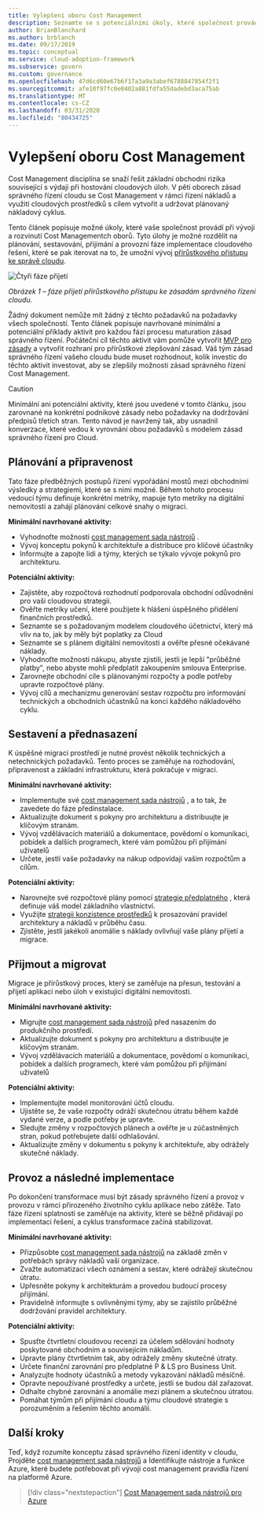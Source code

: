 ```yaml
---
title: Vylepšení oboru Cost Management
description: Seznamte se s potenciálními úkoly, které společnost provádí při vývoji a zralosti Cost Managementch pravidel v každé fázi přijímání v cloudu.
author: BrianBlanchard
ms.author: brblanch
ms.date: 09/17/2019
ms.topic: conceptual
ms.service: cloud-adoption-framework
ms.subservice: govern
ms.custom: governance
ms.openlocfilehash: 47d6cd60e67b6f17a3a9a3abef6788847854f2f1
ms.sourcegitcommit: afe10f97fc0e0402a881fdfa55dadebd3aca75ab
ms.translationtype: MT
ms.contentlocale: cs-CZ
ms.lasthandoff: 03/31/2020
ms.locfileid: "80434725"
---
```

# <a name="cost-management-discipline-improvement"></a>Vylepšení oboru Cost Management

Cost Management disciplína se snaží řešit základní obchodní rizika související s výdaji při hostování cloudových úloh. V pěti oborech zásad správného řízení cloudu se Cost Management v rámci řízení nákladů a využití cloudových prostředků s cílem vytvořit a udržovat plánovaný nákladový cyklus.

Tento článek popisuje možné úkoly, které vaše společnost provádí při vývoji a rozvinutí Cost Managementch oborů. Tyto úlohy je možné rozdělit na plánování, sestavování, přijímání a provozní fáze implementace cloudového řešení, které se pak iterovat na to, že umožní vývoj [přírůstkového přístupu ke správě cloudu](../guides/index.md#an-incremental-approach-to-cloud-governance).

![Čtyři fáze přijetí](../../_images/govern/adoption-phases.png)

*Obrázek 1 – fáze přijetí přírůstkového přístupu ke zásadám správného řízení cloudu.*

Žádný dokument nemůže mít žádný z těchto požadavků na požadavky všech společností. Tento článek popisuje navrhované minimální a potenciální příklady aktivit pro každou fázi procesu maturation zásad správného řízení. Počáteční cíl těchto aktivit vám pomůže vytvořit [MVP pro zásady](../guides/index.md#an-incremental-approach-to-cloud-governance) a vytvořit rozhraní pro přírůstkové zlepšování zásad. Váš tým zásad správného řízení vašeho cloudu bude muset rozhodnout, kolik investic do těchto aktivit investovat, aby se zlepšily možnosti zásad správného řízení Cost Management.

> [!CAUTION]
> Minimální ani potenciální aktivity, které jsou uvedené v tomto článku, jsou zarovnané na konkrétní podnikové zásady nebo požadavky na dodržování předpisů třetích stran. Tento návod je navržený tak, aby usnadnil konverzace, které vedou k vyrovnání obou požadavků s modelem zásad správného řízení pro Cloud.

## <a name="planning-and-readiness"></a>Plánování a připravenost

Tato fáze předběžných postupů řízení vypořádání mostů mezi obchodními výsledky a strategiemi, které se s nimi možné. Během tohoto procesu vedoucí týmu definuje konkrétní metriky, mapuje tyto metriky na digitální nemovitosti a zahájí plánování celkové snahy o migraci.

**Minimální navrhované aktivity:**

- Vyhodnoťte možnosti [cost management sada nástrojů](./toolchain.md) .
- Vývoj konceptu pokynů k architektuře a distribuce pro klíčové účastníky
- Informujte a zapojte lidi a týmy, kterých se týkalo vývoje pokynů pro architekturu.

**Potenciální aktivity:**

- Zajistěte, aby rozpočtová rozhodnutí podporovala obchodní odůvodnění pro vaši cloudovou strategii.
- Ověřte metriky učení, které použijete k hlášení úspěšného přidělení finančních prostředků.
- Seznamte se s požadovaným modelem cloudového účetnictví, který má vliv na to, jak by měly být poplatky za Cloud
- Seznamte se s plánem digitální nemovitosti a ověřte přesné očekávané náklady.
- Vyhodnoťte možnosti nákupu, abyste zjistili, jestli je lepší "průběžné platby", nebo abyste mohli předplatit zakoupením smlouva Enterprise.
- Zarovnejte obchodní cíle s plánovanými rozpočty a podle potřeby upravte rozpočtové plány.
- Vývoj cílů a mechanizmu generování sestav rozpočtu pro informování technických a obchodních účastníků na konci každého nákladového cyklu.

## <a name="build-and-predeployment"></a>Sestavení a přednasazení

K úspěšné migraci prostředí je nutné provést několik technických a netechnických požadavků. Tento proces se zaměřuje na rozhodování, připravenost a základní infrastrukturu, která pokračuje v migraci.

**Minimální navrhované aktivity:**

- Implementujte své [cost management sada nástrojů](./toolchain.md) , a to tak, že zavedete do fáze předinstalace.
- Aktualizujte dokument s pokyny pro architekturu a distribuujte je klíčovým stranám.
- Vývoj vzdělávacích materiálů a dokumentace, povědomí o komunikaci, pobídek a dalších programech, které vám pomůžou při přijímání uživatelů
- Určete, jestli vaše požadavky na nákup odpovídají vašim rozpočtům a cílům.

**Potenciální aktivity:**

- Narovnejte své rozpočtové plány pomocí [strategie předplatného](../../decision-guides/subscriptions/index.md) , která definuje váš model základního vlastnictví.
- Využijte [strategii konzistence prostředků](../../decision-guides/resource-consistency/index.md) k prosazování pravidel architektury a nákladů v průběhu času.
- Zjistěte, jestli jakékoli anomálie s náklady ovlivňují vaše plány přijetí a migrace.

## <a name="adopt-and-migrate"></a>Přijmout a migrovat

Migrace je přírůstkový proces, který se zaměřuje na přesun, testování a přijetí aplikací nebo úloh v existující digitální nemovitosti.

**Minimální navrhované aktivity:**

- Migrujte [cost management sada nástrojů](./toolchain.md) před nasazením do produkčního prostředí.
- Aktualizujte dokument s pokyny pro architekturu a distribuujte je klíčovým stranám.
- Vývoj vzdělávacích materiálů a dokumentace, povědomí o komunikaci, pobídek a dalších programech, které vám pomůžou při přijímání uživatelů

**Potenciální aktivity:**

- Implementujte model monitorování účtů cloudu.
- Ujistěte se, že vaše rozpočty odráží skutečnou útratu během každé vydané verze, a podle potřeby je upravte.
- Sledujte změny v rozpočtových plánech a ověřte je u zúčastněných stran, pokud potřebujete další odhlašování.
- Aktualizujte změny v dokumentu s pokyny k architektuře, aby odrážely skutečné náklady.

## <a name="operate-and-post-implementation"></a>Provoz a následné implementace

Po dokončení transformace musí být zásady správného řízení a provoz v provozu v rámci přirozeného životního cyklu aplikace nebo zátěže. Tato fáze řízení splatnosti se zaměřuje na aktivity, které se běžně přidávají po implementaci řešení, a cyklus transformace začíná stabilizovat.

**Minimální navrhované aktivity:**

- Přizpůsobte [cost management sada nástrojů](./toolchain.md) na základě změn v potřebách správy nákladů vaší organizace.
- Zvažte automatizaci všech oznámení a sestav, které odrážejí skutečnou útratu.
- Upřesněte pokyny k architekturám a provedou budoucí procesy přijímání.
- Pravidelně informujte s ovlivněnými týmy, aby se zajistilo průběžné dodržování pravidel architektury.

**Potenciální aktivity:**

- Spusťte čtvrtletní cloudovou recenzi za účelem sdělování hodnoty poskytované obchodním a souvisejícím nákladům.
- Upravte plány čtvrtletním tak, aby odrážely změny skutečné útraty.
- Určete finanční zarovnání pro předplatné P & LS pro Business Unit.
- Analyzujte hodnoty účastníků a metody vykazování nákladů měsíčně.
- Opravte nepoužívané prostředky a určete, jestli se budou dál zařazovat.
- Odhalte chybné zarovnání a anomálie mezi plánem a skutečnou útratou.
- Pomáhat týmům při přijímání cloudu a týmu cloudové strategie s porozuměním a řešením těchto anomálií.

## <a name="next-steps"></a>Další kroky

Teď, když rozumíte konceptu zásad správného řízení identity v cloudu, Projděte [cost management sada nástrojů](./toolchain.md) a Identifikujte nástroje a funkce Azure, které budete potřebovat při vývoji cost management pravidla řízení na platformě Azure.

> [!div class="nextstepaction"]
> [Cost Management sada nástrojů pro Azure](./toolchain.md)
